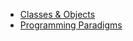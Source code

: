 - [Classes & Objects](Classes&Objects.md)
- [Programming Paradigms](https://github.com/winter-of-contributing/C_CPP/Classes%20&%20Objects/Programming%20Paradigms.md)
